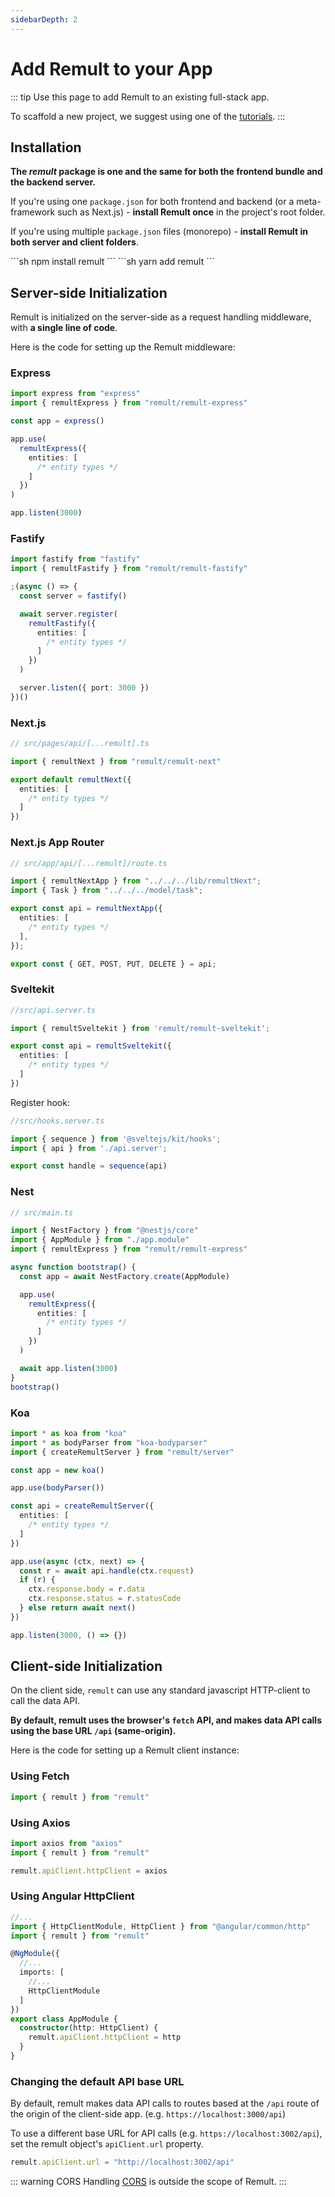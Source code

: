 ```yaml
---
sidebarDepth: 2
---
```


# Add Remult to your App

::: tip Use this page to add Remult to an existing full-stack app.

To scaffold a new project, we suggest using one of the [tutorials](../docs/#learn-by-doing).
:::

## Installation

**The _remult_ package is one and the same for both the frontend bundle and the backend server.**

If you're using one `package.json` for both frontend and backend (or a meta-framework such as Next.js) - **install Remult once** in the project's root folder.

If you're using multiple `package.json` files (monorepo) - **install Remult in both server and client folders**.

<code-group>
<code-block title="npm">
```sh
npm install remult
```
</code-block>

<code-block title="yarn">
```sh
yarn add remult
```
</code-block>
</code-group>

## Server-side Initialization

Remult is initialized on the server-side as a request handling middleware, with **a single line of code**.

Here is the code for setting up the Remult middleware:

### Express

```ts
import express from "express"
import { remultExpress } from "remult/remult-express"

const app = express()

app.use(
  remultExpress({
    entities: [
      /* entity types */
    ]
  })
)

app.listen(3000)
```

### Fastify

```ts
import fastify from "fastify"
import { remultFastify } from "remult/remult-fastify"

;(async () => {
  const server = fastify()

  await server.register(
    remultFastify({
      entities: [
        /* entity types */
      ]
    })
  )

  server.listen({ port: 3000 })
})()
```

### Next.js

```ts
// src/pages/api/[...remult].ts

import { remultNext } from "remult/remult-next"

export default remultNext({
  entities: [
    /* entity types */
  ]
})
```

### Next.js App Router
```ts
// src/app/api/[...remult]/route.ts

import { remultNextApp } from "../../../lib/remultNext";
import { Task } from "../../../model/task";

export const api = remultNextApp({
  entities: [
    /* entity types */
  ],
});

export const { GET, POST, PUT, DELETE } = api;

```

### Sveltekit
```ts
//src/api.server.ts

import { remultSveltekit } from 'remult/remult-sveltekit';

export const api = remultSveltekit({
  entities: [
    /* entity types */
  ]
})
```
Register hook:

```ts
//src/hooks.server.ts

import { sequence } from '@sveltejs/kit/hooks';
import { api } from './api.server';

export const handle = sequence(api)

```


### Nest

```ts
// src/main.ts

import { NestFactory } from "@nestjs/core"
import { AppModule } from "./app.module"
import { remultExpress } from "remult/remult-express"

async function bootstrap() {
  const app = await NestFactory.create(AppModule)

  app.use(
    remultExpress({
      entities: [
        /* entity types */
      ]
    })
  )

  await app.listen(3000)
}
bootstrap()
```

### Koa

```ts
import * as koa from "koa"
import * as bodyParser from "koa-bodyparser"
import { createRemultServer } from "remult/server"

const app = new koa()

app.use(bodyParser())

const api = createRemultServer({
  entities: [
    /* entity types */
  ]
})

app.use(async (ctx, next) => {
  const r = await api.handle(ctx.request)
  if (r) {
    ctx.response.body = r.data
    ctx.response.status = r.statusCode
  } else return await next()
})

app.listen(3000, () => {})
```

## Client-side Initialization

On the client side, `remult` can use any standard javascript HTTP-client to call the data API.

**By default, remult uses the browser's `fetch` API, and makes data API calls using the base URL `/api` (same-origin).**

Here is the code for setting up a Remult client instance:

### Using Fetch

```ts
import { remult } from "remult"
```

### Using Axios

```ts
import axios from "axios"
import { remult } from "remult"

remult.apiClient.httpClient = axios
```

### Using Angular HttpClient

```ts
//...
import { HttpClientModule, HttpClient } from "@angular/common/http"
import { remult } from "remult"

@NgModule({
  //...
  imports: [
    //...
    HttpClientModule
  ]
})
export class AppModule {
  constructor(http: HttpClient) {
    remult.apiClient.httpClient = http
  }
}
```

### Changing the default API base URL

By default, remult makes data API calls to routes based at the `/api` route of the origin of the client-side app. (e.g. `https://localhost:3000/api`)

To use a different base URL for API calls (e.g. `https://localhost:3002/api`), set the remult object's `apiClient.url` property.

```ts
remult.apiClient.url = "http://localhost:3002/api"
```

::: warning CORS
Handling [CORS](https://developer.mozilla.org/en-US/docs/Web/HTTP/CORS) is outside the scope of Remult.
:::
